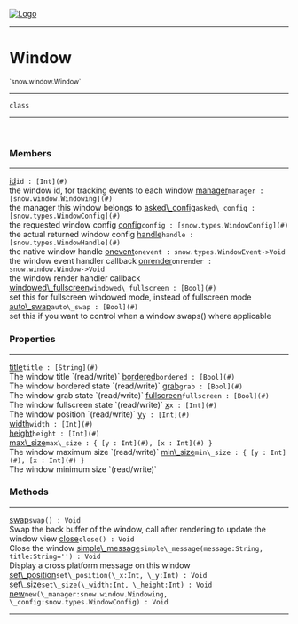 
[![Logo](../../../images/logo.png)](../../../api/index.html)

---



<h1>Window</h1>
<small>`snow.window.Window`</small>



---

`class`

---

&nbsp;
&nbsp;



<h3>Members</h3> <hr/><span class="member apipage">
                <a name="id"><a class="lift" href="#id">id</a></a><code class="signature apipage">id : [Int](#)</code><br/></span>
            <span class="small_desc_flat">the window id, for tracking events to each window</span><span class="member apipage">
                <a name="manager"><a class="lift" href="#manager">manager</a></a><code class="signature apipage">manager : [snow.window.Windowing](#)</code><br/></span>
            <span class="small_desc_flat">the manager this window belongs to</span><span class="member apipage">
                <a name="asked_config"><a class="lift" href="#asked_config">asked\_config</a></a><code class="signature apipage">asked\_config : [snow.types.WindowConfig](#)</code><br/></span>
            <span class="small_desc_flat">the requested window config</span><span class="member apipage">
                <a name="config"><a class="lift" href="#config">config</a></a><code class="signature apipage">config : [snow.types.WindowConfig](#)</code><br/></span>
            <span class="small_desc_flat">the actual returned window config</span><span class="member apipage">
                <a name="handle"><a class="lift" href="#handle">handle</a></a><code class="signature apipage">handle : [snow.types.WindowHandle](#)</code><br/></span>
            <span class="small_desc_flat">the native window handle</span><span class="member apipage">
                <a name="onevent"><a class="lift" href="#onevent">onevent</a></a><code class="signature apipage">onevent : snow.types.WindowEvent-&gt;Void</code><br/></span>
            <span class="small_desc_flat">the window event handler callback</span><span class="member apipage">
                <a name="onrender"><a class="lift" href="#onrender">onrender</a></a><code class="signature apipage">onrender : snow.window.Window-&gt;Void</code><br/></span>
            <span class="small_desc_flat">the window render handler callback</span><span class="member apipage">
                <a name="windowed_fullscreen"><a class="lift" href="#windowed_fullscreen">windowed\_fullscreen</a></a><code class="signature apipage">windowed\_fullscreen : [Bool](#)</code><br/></span>
            <span class="small_desc_flat">set this for fullscreen windowed mode, instead of fullscreen mode</span><span class="member apipage">
                <a name="auto_swap"><a class="lift" href="#auto_swap">auto\_swap</a></a><code class="signature apipage">auto\_swap : [Bool](#)</code><br/></span>
            <span class="small_desc_flat">set this if you want to control when a window swaps() where applicable</span>



<h3>Properties</h3> <hr/><span class="member apipage">
                <a name="title"><a class="lift" href="#title">title</a></a><code class="signature apipage">title : [String](#)</code><br/></span>
            <span class="small_desc_flat">The window title `(read/write)`</span><span class="member apipage">
                <a name="bordered"><a class="lift" href="#bordered">bordered</a></a><code class="signature apipage">bordered : [Bool](#)</code><br/></span>
            <span class="small_desc_flat">The window bordered state `(read/write)`</span><span class="member apipage">
                <a name="grab"><a class="lift" href="#grab">grab</a></a><code class="signature apipage">grab : [Bool](#)</code><br/></span>
            <span class="small_desc_flat">The window grab state `(read/write)`</span><span class="member apipage">
                <a name="fullscreen"><a class="lift" href="#fullscreen">fullscreen</a></a><code class="signature apipage">fullscreen : [Bool](#)</code><br/></span>
            <span class="small_desc_flat">The window fullscreen state `(read/write)`</span><span class="member apipage">
                <a name="x"><a class="lift" href="#x">x</a></a><code class="signature apipage">x : [Int](#)</code><br/></span>
            <span class="small_desc_flat">The window position `(read/write)`</span><span class="member apipage">
                <a name="y"><a class="lift" href="#y">y</a></a><code class="signature apipage">y : [Int](#)</code><br/></span>
            <span class="small_desc_flat"></span><span class="member apipage">
                <a name="width"><a class="lift" href="#width">width</a></a><code class="signature apipage">width : [Int](#)</code><br/></span>
            <span class="small_desc_flat"></span><span class="member apipage">
                <a name="height"><a class="lift" href="#height">height</a></a><code class="signature apipage">height : [Int](#)</code><br/></span>
            <span class="small_desc_flat"></span><span class="member apipage">
                <a name="max_size"><a class="lift" href="#max_size">max\_size</a></a><code class="signature apipage">max\_size : { [y : Int](#), [x : Int](#) }</code><br/></span>
            <span class="small_desc_flat">The window maximum size `(read/write)`</span><span class="member apipage">
                <a name="min_size"><a class="lift" href="#min_size">min\_size</a></a><code class="signature apipage">min\_size : { [y : Int](#), [x : Int](#) }</code><br/></span>
            <span class="small_desc_flat">The window minimum size `(read/write)`</span>



<h3>Methods</h3> <hr/><span class="method apipage">
            <a name="swap"><a class="lift" href="#swap">swap</a></a><code class="signature apipage">swap() : Void</code><br/><span class="small_desc_flat">Swap the back buffer of the window, call after rendering to update the window view</span>
        </span>
    <span class="method apipage">
            <a name="close"><a class="lift" href="#close">close</a></a><code class="signature apipage">close() : Void</code><br/><span class="small_desc_flat">Close the window</span>
        </span>
    <span class="method apipage">
            <a name="simple_message"><a class="lift" href="#simple_message">simple\_message</a></a><code class="signature apipage">simple\_message(message:String<span></span>, title:String<span>=&#x27;&#x27;</span>) : Void</code><br/><span class="small_desc_flat">Display a cross platform message on this window</span>
        </span>
    <span class="method apipage">
            <a name="set_position"><a class="lift" href="#set_position">set\_position</a></a><code class="signature apipage">set\_position(\_x:Int<span></span>, \_y:Int<span></span>) : Void</code><br/><span class="small_desc_flat"></span>
        </span>
    <span class="method apipage">
            <a name="set_size"><a class="lift" href="#set_size">set\_size</a></a><code class="signature apipage">set\_size(\_width:Int<span></span>, \_height:Int<span></span>) : Void</code><br/><span class="small_desc_flat"></span>
        </span>
    <span class="method apipage">
            <a name="new"><a class="lift" href="#new">new</a></a><code class="signature apipage">new(\_manager:snow.window.Windowing<span></span>, \_config:snow.types.WindowConfig<span></span>) : Void</code><br/><span class="small_desc_flat"></span>
        </span>
    





---

&nbsp;
&nbsp;
&nbsp;
&nbsp;